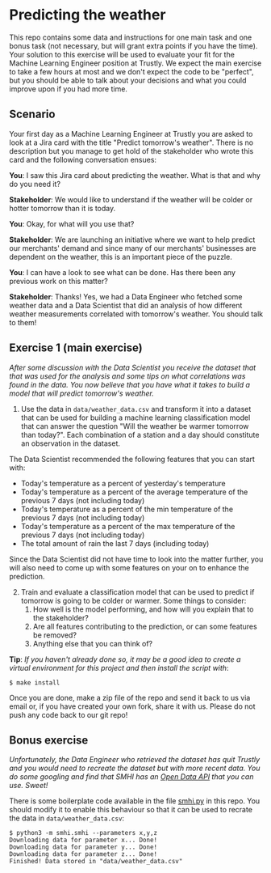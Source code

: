 # Predicting the weather

This repo contains some data and instructions for one main task and one bonus task (not necessary, but will grant extra points if you have the time). 
Your solution to this exercise will be used to evaluate your fit for the Machine Learning Engineer position at Trustly. 
We expect the main exercise to take a few hours at most and we don't expect the code to be "perfect", but you should be able to talk about your decisions and what you could improve upon if you had more time.

## Scenario
Your first day as a Machine Learning Engineer at Trustly you are asked to look at a Jira card with the title "Predict tomorrow's weather". There is no description but you manage to get hold of the stakeholder who wrote this card and the following conversation ensues:

__You__: I saw this Jira card about predicting the weather. What is that and why do you need it?

__Stakeholder__: We would like to understand if the weather will be colder or hotter tomorrow than it is today.

__You__: Okay, for what will you use that?

__Stakeholder__: We are launching an initiative where we want to help predict our merchants' demand and since many of our merchants' businesses are dependent on the weather, this is an important piece of the puzzle.

__You__: I can have a look to see what can be done. Has there been any previous work on this matter?

__Stakeholder__: Thanks! Yes, we had a Data Engineer who fetched some weather data and a Data Scientist that did an analysis of how different weather measurements correlated with tomorrow's weather. You should talk to them!

## Exercise 1 (main exercise)

_After some discussion with the Data Scientist you receive the dataset that that was used for the analysis and some tips on what correlations was found in the data.
You now believe that you have what it takes to build a model that will predict tomorrow's weather._

1. Use the data in `data/weather_data.csv` and transform it into a dataset that can be used for building a machine learning classification model that can answer the question "Will the weather be warmer tomorrow than today?". Each combination of a station and a day should constitute an observation in the dataset. 

The Data Scientist recommended the following features that you can start with:
   * Today's temperature as a percent of yesterday's temperature
   * Today's temperature as a percent of the average temperature of the previous 7 days (not including today)
   * Today's temperature as a percent of the min temperature of the previous 7 days (not including today)
   * Today's temperature as a percent of the max temperature of the previous 7 days (not including today)
   * The total amount of rain the last 7 days (including today)

Since the Data Scientist did not have time to look into the matter further, you will also need to come up with some features on your on to enhance the prediction.

2. Train and evaluate a classification model that can be used to predict if tomorrow is going to be colder or warmer. Some things to consider:
   1. How well is the model performing, and how will you explain that to the stakeholder?
   2. Are all features contributing to the prediction, or can some features be removed?
   3. Anything else that you can think of?


__Tip__: _If you haven't already done so, it may be a good idea to create a virtual environment for this project and then install the script with_:
````
$ make install
````

Once you are done, make a zip file of the repo and send it back to us via email or, if you have created your own fork, share it with us. Please do not push any code back to our git repo!

## Bonus exercise

_Unfortunately, the Data Engineer who retrieved the dataset has quit Trustly and you would need to recreate the dataset but with more recent data. 
You do some googling and find that SMHI has an [Open Data API](https://opendata.smhi.se/apidocs/metobs/index.html) that you can use. Sweet!_

There is some boilerplate code available in the file [smhi.py](smhi/smhi.py) in this repo. You should modify it to enable this behaviour so that it can be used to recrate the data in `data/weather_data.csv`:

````
$ python3 -m smhi.smhi --parameters x,y,z
Downloading data for parameter x... Done!
Downloading data for parameter y... Done!
Downloading data for parameter z... Done!
Finished! Data stored in "data/weather_data.csv"
````
